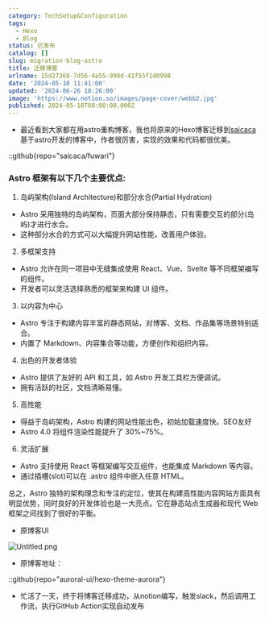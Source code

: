 ```yaml
---
category: TechSetup&Configuration
tags:
  - Hexo
  - Blog
status: 已发布
catalog: []
slug: migration-blog-astro
title: 迁移博客
urlname: 15d27368-7d56-4a55-998d-41f55f1d0998
date: '2024-05-10 11:41:00'
updated: '2024-06-26 18:26:00'
image: 'https://www.notion.so/images/page-cover/webb2.jpg'
published: 2024-05-10T08:00:00.000Z
---
```

- 最近看到大家都在用astro重构博客，我也将原来的Hexo博客迁移到[saicaca](https://github.com/saicaca/fuwari)基于astro开发的博客中，作者很厉害，实现的效果和代码都很优美。

::github{repo="saicaca/fuwari"}


### Astro 框架有以下几个主要优点:



1. 岛屿架构(Island Architecture)和部分水合(Partial Hydration)
- Astro 采用独特的岛屿架构，页面大部分保持静态，只有需要交互的部分(岛屿)才进行水合。
- 这种部分水合的方式可以大幅提升网站性能，改善用户体验。

2. 多框架支持
- Astro 允许在同一项目中无缝集成使用 React、Vue、Svelte 等不同框架编写的组件。
- 开发者可以灵活选择熟悉的框架来构建 UI 组件。

3. 以内容为中心
- Astro 专注于构建内容丰富的静态网站，对博客、文档、作品集等场景特别适合。
- 内置了 Markdown、内容集合等功能，方便创作和组织内容。

4. 出色的开发者体验
- Astro 提供了友好的 API 和工具，如 Astro 开发工具栏方便调试。
- 拥有活跃的社区，文档清晰易懂。

5. 高性能
- 得益于岛屿架构，Astro 构建的网站性能出色，初始加载速度快。SEO友好
- Astro 4.0 将组件渲染性能提升了 30%~75%。

6. 灵活扩展
- Astro 支持使用 React 等框架编写交互组件，也能集成 Markdown 等内容。
- 通过插槽(slot)可以在 .astro 组件中嵌入任意 HTML。

总之，Astro 独特的架构理念和专注的定位，使其在构建高性能内容网站方面具有明显优势，同时良好的开发体验也是一大亮点。它在静态站点生成器和现代 Web 框架之间找到了很好的平衡。

- 原博客UI

![Untitled.png](https://prod-files-secure.s3.us-west-2.amazonaws.com/5d24fe63-e567-4804-86f9-9fdc62e13082/3d59c350-432a-4fb6-a08f-0638fef2026e/Untitled.png?X-Amz-Algorithm=AWS4-HMAC-SHA256&X-Amz-Content-Sha256=UNSIGNED-PAYLOAD&X-Amz-Credential=ASIAZI2LB466QR3F5I3L%2F20250319%2Fus-west-2%2Fs3%2Faws4_request&X-Amz-Date=20250319T213428Z&X-Amz-Expires=3600&X-Amz-Security-Token=IQoJb3JpZ2luX2VjECUaCXVzLXdlc3QtMiJGMEQCIAjVbHX6pJdumW8aRdZJKeSKrN9mZ0hkQswzjohEDjbFAiBdHwVb%2FNKylJBK6i1eqkDqeTG32HnPnNsFNFZgKW7zWSr%2FAwh%2BEAAaDDYzNzQyMzE4MzgwNSIMcSR2oFI3v1QCOQsIKtwDbrrvh8otQgD1Mxyr6CSBcd8oVry6%2B7EBnAc%2BO0VlNWfF%2FD3cinLPv2J8duOp7X%2Blz1NE8RiBH7gTyaIEuCCvLHvnEuSMpGrOndQmex9NUwlxMfdx7iS8KNTVJMk4QsPdW5Xp0LtvpmiR9HJ9jyWZ3jhP%2Ba8lV3QRuXgsdfbMbx34Kti3sZYHPf968xqcOsWqA4IiEzhZoAYZ3Arf22ZC%2FjmNcqrnab02VzAjIPAeZA0kmkmO%2BjocM81DBEgAHO2nQadtxcWsK%2BiCrZpyxhy6bhHKj%2BrI5XxpiXB1UvCneuDTTv9xaFlrRK%2BaYJHzI%2B2c3kfi8thj59uFZZ1TSZln5TjDrD39eC0%2FJrqMX%2BFx%2BcQ%2BjEHSUkxNufYvi4Tv4i%2Fwzc%2FxnFUQvwVnKkEC8RWHXw1Np2pU%2Bv7vzrMscd8bJj%2BdhyJ9jKGUp7jnS%2FRzm7RuR%2FJr4Fail0x5P6GTjVwmuFtEPLy0m1hbxEXFXzjS4hqANre8Zk0DkibIoihQkwxSsgqW04PPcCbkT7fjz%2F%2Ftn8DkYwixTRkYblM%2B6RCNjx0B7UCRi2pbXnkY0iIxGDTAY3ZUcTB2Slxk0iPzsu5XXknodQfq7tf37D3GoUJczW9ZQBL%2Fl8AYToN8cjcw%2FtfsvgY6pgFHS3UbCb65dzrVmNYUK5kozVmeznTuahWYGlzzqiHh6zyVDOc6G%2Bm%2BawGnOp6kjh2Y7PkfZEMyO0vK5MDvc%2BEOHYIpT1a%2Bhr%2FtWCUPdVsttFaWhUzhlQKXUWwiF4puJaevDkVZFDbCJ0md3p9NAGvd5dd8jMPQ%2FaH8oWSUVh499zZ%2BIOudWjZXfj7aOhzzGDGdxGILuKSNQsFq4HbWAY%2BbTXKqvJYv&X-Amz-Signature=2b2847bd1997c89da912b736c2539b5bb886e7d2851e24cfbc885c09bc66bde1&X-Amz-SignedHeaders=host&x-id=GetObject)

- 原博客地址：

::github{repo="auroral-ui/hexo-theme-aurora"}

- 忙活了一天，终于将博客迁移成功，从notion编写，触发slack，然后调用工作流，执行GitHub Action实现自动发布
